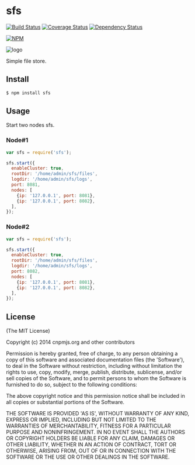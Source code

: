 sfs
=======

[![Build Status](https://secure.travis-ci.org/cnpm/sfs.png)](http://travis-ci.org/cnpm/sfs) [![Coverage Status](https://coveralls.io/repos/cnpm/sfs/badge.png)](https://coveralls.io/r/cnpm/sfs) [![Dependency Status](https://gemnasium.com/cnpm/sfs.png)](https://gemnasium.com/cnpm/sfs)

[![NPM](https://nodei.co/npm/sfs.png?downloads=true&stars=true)](https://nodei.co/npm/sfs/)

![logo](https://raw.github.com/cnpm/sfs/master/logo.png)

Simple file store.

## Install

```bash
$ npm install sfs
```

## Usage

Start two nodes sfs.

### Node#1

```js
var sfs = require('sfs');

sfs.start({
  enableCluster: true,
  rootDir: '/home/admin/sfs/files',
  logdir: '/home/admin/sfs/logs',
  port: 8081,
  nodes: [
    {ip: '127.0.0.1', port: 8081},
    {ip: '127.0.0.1', port: 8082},
  ],
});
```

### Node#2

```js
var sfs = require('sfs');

sfs.start({
  enableCluster: true,
  rootDir: '/home/admin/sfs/files',
  logdir: '/home/admin/sfs/logs',
  port: 8082,
  nodes: [
    {ip: '127.0.0.1', port: 8081},
    {ip: '127.0.0.1', port: 8082},
  ],
});
```

## License

(The MIT License)

Copyright (c) 2014 cnpmjs.org and other contributors

Permission is hereby granted, free of charge, to any person obtaining
a copy of this software and associated documentation files (the
'Software'), to deal in the Software without restriction, including
without limitation the rights to use, copy, modify, merge, publish,
distribute, sublicense, and/or sell copies of the Software, and to
permit persons to whom the Software is furnished to do so, subject to
the following conditions:

The above copyright notice and this permission notice shall be
included in all copies or substantial portions of the Software.

THE SOFTWARE IS PROVIDED 'AS IS', WITHOUT WARRANTY OF ANY KIND,
EXPRESS OR IMPLIED, INCLUDING BUT NOT LIMITED TO THE WARRANTIES OF
MERCHANTABILITY, FITNESS FOR A PARTICULAR PURPOSE AND NONINFRINGEMENT.
IN NO EVENT SHALL THE AUTHORS OR COPYRIGHT HOLDERS BE LIABLE FOR ANY
CLAIM, DAMAGES OR OTHER LIABILITY, WHETHER IN AN ACTION OF CONTRACT,
TORT OR OTHERWISE, ARISING FROM, OUT OF OR IN CONNECTION WITH THE
SOFTWARE OR THE USE OR OTHER DEALINGS IN THE SOFTWARE.
